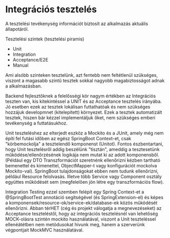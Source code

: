 # Integrációs tesztelés

A tesztelési tevékenység információt biztosít az alkalmazás aktuális állapotáról.

Tesztelési szintek (tesztelési piramis)
- Unit
- Integration
- Acceptance/E2E
- Manual

Ami alsóbb szinteken tesztelünk, azt fentebb nem feltétlenül szükséges, viszont a magasabb szintű tesztek sokkal nagyobb magabiztosságot adnak a alkalmazásban.

Backend fejlesztőknek a felelősségi kör nagym értékben az Integrációs teszten van, kis kitekintéssel a UNIT és az Acceptance tesztelés irányába.
Jó esetben ezek az tesztek lokálisan futtathatóak és nem szükséges hozzájuk developmnet (kitelepített) környezet.
Ezek a tesztek automatizált tesztek, hiszen bár kézzel implementáljuk őket, nem szükséges emberi tevékenység a futtatásukhoz.

Unit teszteléshez az elterjedt eszköz a Mockito és a JUnit, amely még nem építi fel futási időben az egész SpringBoot Context-et, csak "körbemockolja" a tesztelendő komponenst (Unitot).
Fontos észbentartani, hogy Unit tesztelésről addig beszélünk "tisztán", ameddig a tesztesetünk működése/ellenőrzésének logikája nem mutat ki az adott komponensből.
(Például egy DTO Transzformációt szeretnénk ellenőrizni kézben tartható bemenettel és kimenettel, ObjectMapper-t vagy konfigurációt mockolva Mockito-val).
SpringBoot tulajdonságokat ebben nem tudunk ellenőrizni, például Resource felolvasás. Illetve több Service vagy Component osztály együttes működését sem (megfelelően jön létre egy transzformációs flow).

Integration Testing ezzel szemben felépít egy Spring Context-et a @SpringBootTest annotáció segítségével (és SpringExtension-el) és képes a komponensek/resource-ok/service-ek/database-ek közös működését ellenőrizni.
Abban térHET (cég és projekt válogatja a megnevezéseket) az Acceptance teszteléstől, hogy az integrációs tesztelésnél van lehetőség MOCK-olásra szintén mockito használatával, viszont a Unit teszteléssel ellenéátétben nem metódusokat hívunk meg, hanem a szerverünk végpontjait MockMVC használatával.